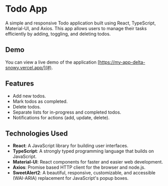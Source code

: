 # Todo App

A simple and responsive Todo application built using React, TypeScript, Material-UI, and Axios. This app allows users to manage their tasks efficiently by adding, toggling, and deleting todos.


## Demo
You can view a live demo of the application [https://my-app-delta-snowy.vercel.app/](#).

## Features
- Add new todos.
- Mark todos as completed.
- Delete todos.
- Separate lists for in-progress and completed todos.
- Notifications for actions (add, update, delete).

## Technologies Used
- **React**: A JavaScript library for building user interfaces.
- **TypeScript**: A strongly typed programming language that builds on JavaScript.
- **Material-UI**: React components for faster and easier web development.
- **Axios**: Promise based HTTP client for the browser and node.js.
- **SweetAlert2**: A beautiful, responsive, customizable, and accessible (WAI-ARIA) replacement for JavaScript's popup boxes.
